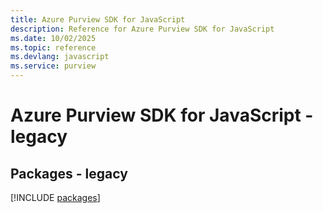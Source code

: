 ```yaml
---
title: Azure Purview SDK for JavaScript
description: Reference for Azure Purview SDK for JavaScript
ms.date: 10/02/2025
ms.topic: reference
ms.devlang: javascript
ms.service: purview
---
```

# Azure Purview SDK for JavaScript - legacy
## Packages - legacy
[!INCLUDE [packages](purview-index.md)]